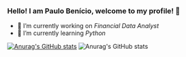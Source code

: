 ### Hello! I am Paulo Benício, welcome to my profile! 👋

- 🔭 I’m currently working on *Financial Data Analyst*
- 🌱 I’m currently learning *Python*

[![Anurag's GitHub stats](https://github-readme-stats.vercel.app/api?username=paulobenicio)](https://github.com/anuraghazra/github-readme-stats)
![Anurag's GitHub stats](https://github-readme-stats.vercel.app/api?username=paulobenicio&count_private=true)
